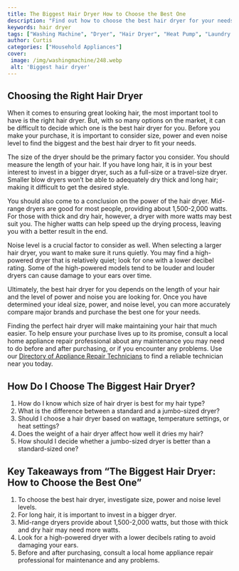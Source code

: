 ```yaml
---
title: The Biggest Hair Dryer How to Choose the Best One
description: "Find out how to choose the best hair dryer for your needs Learn about the biggest and most powerful hair dryers available on the market and get tips for picking the right one for you"
keywords: hair dryer
tags: ["Washing Machine", "Dryer", "Hair Dryer", "Heat Pump", "Laundry Appliances"]
author: Curtis
categories: ["Household Appliances"]
cover: 
 image: /img/washingmachine/248.webp
 alt: 'Biggest hair dryer'
---
```

## Choosing the Right Hair Dryer 

When it comes to ensuring great looking hair, the most important tool to have is the right hair dryer. But, with so many options on the market, it can be difficult to decide which one is the best hair dryer for you. Before you make your purchase, it is important to consider size, power and even noise level to find the biggest and the best hair dryer to fit your needs.

The size of the dryer should be the primary factor you consider. You should measure the length of your hair. If you have long hair, it is in your best interest to invest in a bigger dryer, such as a full-size or a travel-size dryer. Smaller blow dryers won’t be able to adequately dry thick and long hair; making it difficult to get the desired style.

You should also come to a conclusion on the power of the hair dryer. Mid-range dryers are good for most people, providing about 1,500-2,000 watts. For those with thick and dry hair, however, a dryer with more watts may best suit you. The higher watts can help speed up the drying process, leaving you with a better result in the end.

Noise level is a crucial factor to consider as well. When selecting a larger hair dryer, you want to make sure it runs quietly. You may find a high-powered dryer that is relatively quiet; look for one with a lower decibel rating. Some of the high-powered models tend to be louder and louder dryers can cause damage to your ears over time.

Ultimately, the best hair dryer for you depends on the length of your hair and the level of power and noise you are looking for. Once you have determined your ideal size, power, and noise level, you can more accurately compare major brands and purchase the best one for your needs. 

Finding the perfect hair dryer will make maintaining your hair that much easier. To help ensure your purchase lives up to its promise, consult a local home appliance repair professional about any maintenance you may need to do before and after purchasing, or if you encounter any problems. Use our [Directory of Appliance Repair Technicians](./pages/appliance-repair-technicians) to find a reliable technician near you today.

## How Do I Choose The Biggest Hair Dryer?
1. How do I know which size of hair dryer is best for my hair type?
2. What is the difference between a standard and a jumbo-sized dryer? 
3. Should I choose a hair dryer based on wattage, temperature settings, or heat settings?
4. Does the weight of a hair dryer affect how well it dries my hair?
5. How should I decide whether a jumbo-sized dryer is better than a standard-sized one?

## Key Takeaways from “The Biggest Hair Dryer: How to Choose the Best One”
1. To choose the best hair dryer, investigate size, power and noise level levels.
2. For long hair, it is important to invest in a bigger dryer.
3. Mid-range dryers provide about 1,500-2,000 watts, but those with thick and dry hair may need more watts.
4. Look for a high-powered dryer with a lower decibels rating to avoid damaging your ears.
5. Before and after purchasing, consult a local home appliance repair professional for maintenance and any problems.
